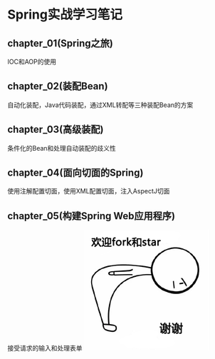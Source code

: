 # Spring实战学习笔记
## chapter_01(Spring之旅)
IOC和AOP的使用
## chapter_02(装配Bean)
自动化装配，Java代码装配，通过XML转配等三种装配Bean的方案
## chapter_03(高级装配)
条件化的Bean和处理自动装配的歧义性
## chapter_04(面向切面的Spring)
使用注解配置切面，使用XML配置切面，注入AspectJ切面
## chapter_05(构建Spring Web应用程序)
接受请求的输入和处理表单
![欢迎fork和star](https://github.com/erlieStar/image/blob/master/%E6%AC%A2%E8%BF%8Efork%E5%92%8Cstar.jpg)